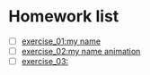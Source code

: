 # Homework list
- [ ] [exercise_01:my name](https://github.com/ms-tu/compuational_physics_N2015301020147/blob/master/my%20name.py)  
- [ ] [exercise_02:my name animation](https://www.baidu.com)  
- [ ] [exercise_03:](http://www.baidu.com)     
